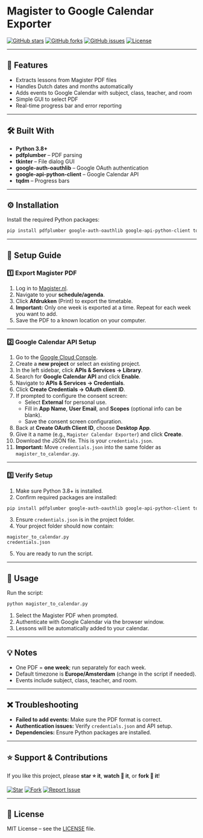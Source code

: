 # Magister to Google Calendar Exporter

[![GitHub stars](https://img.shields.io/github/stars/Farlapata/Export-Magister.nl-to-Google-Calendar?style=for-the-badge)](https://github.com/Farlapata/Export-Magister.nl-to-Google-Calendar/stargazers)
[![GitHub forks](https://img.shields.io/github/forks/Farlapata/Export-Magister.nl-to-Google-Calendar?style=for-the-badge)](https://github.com/Farlapata/Export-Magister.nl-to-Google-Calendar/network/members)
[![GitHub issues](https://img.shields.io/github/issues/Farlapata/Export-Magister.nl-to-Google-Calendar?style=for-the-badge)](https://github.com/Farlapata/Export-Magister.nl-to-Google-Calendar/issues)
[![License](https://img.shields.io/github/license/Farlapata/Export-Magister.nl-to-Google-Calendar?style=for-the-badge)](https://github.com/Farlapata/Export-Magister.nl-to-Google-Calendar/blob/main/LICENSE)

---

## 🌟 Features

- Extracts lessons from Magister PDF files
- Handles Dutch dates and months automatically
- Adds events to Google Calendar with subject, class, teacher, and room
- Simple GUI to select PDF
- Real-time progress bar and error reporting

---

## 🛠️ Built With

- **Python 3.8+**
- **pdfplumber** – PDF parsing
- **tkinter** – File dialog GUI
- **google-auth-oauthlib** – Google OAuth authentication
- **google-api-python-client** – Google Calendar API
- **tqdm** – Progress bars

---

## ⚙️ Installation

Install the required Python packages:

```bash
pip install pdfplumber google-auth-oauthlib google-api-python-client tqdm
```

---

## 📝 Setup Guide

### 1️⃣ Export Magister PDF

1. Log in to [Magister.nl](https://www.magister.nl).
2. Navigate to your **schedule/agenda**.
3. Click **Afdrukken** (Print) to export the timetable.
4. **Important:** Only one week is exported at a time. Repeat for each week you want to add.
5. Save the PDF to a known location on your computer.

---

### 2️⃣ Google Calendar API Setup

1. Go to the [Google Cloud Console](https://console.cloud.google.com/).
2. Create a **new project** or select an existing project.
3. In the left sidebar, click **APIs & Services → Library**.
4. Search for **Google Calendar API** and click **Enable**.
5. Navigate to **APIs & Services → Credentials**.
6. Click **Create Credentials → OAuth client ID**.
7. If prompted to configure the consent screen:
   - Select **External** for personal use.
   - Fill in **App Name**, **User Email**, and **Scopes** (optional info can be blank).
   - Save the consent screen configuration.
8. Back at **Create OAuth Client ID**, choose **Desktop App**.
9. Give it a name (e.g., `Magister Calendar Exporter`) and click **Create**.
10. Download the JSON file. This is your `credentials.json`.  
11. **Important:** Move `credentials.json` into the same folder as `magister_to_calendar.py`.

---

### 3️⃣ Verify Setup

1. Make sure Python 3.8+ is installed.
2. Confirm required packages are installed:

```bash
pip install pdfplumber google-auth-oauthlib google-api-python-client tqdm
```

3. Ensure `credentials.json` is in the project folder.
4. Your project folder should now contain:

```
magister_to_calendar.py
credentials.json
```

5. You are ready to run the script.

---

## 🚀 Usage

Run the script:

```bash
python magister_to_calendar.py
```

1. Select the Magister PDF when prompted.
2. Authenticate with Google Calendar via the browser window.
3. Lessons will be automatically added to your calendar.

---

## 💡 Notes

- One PDF = **one week**; run separately for each week.
- Default timezone is **Europe/Amsterdam** (change in the script if needed).
- Events include subject, class, teacher, and room.

---

## ❌ Troubleshooting

- **Failed to add events:** Make sure the PDF format is correct.
- **Authentication issues:** Verify `credentials.json` and API setup.
- **Dependencies:** Ensure Python packages are installed.

---

## ⭐ Support & Contributions

If you like this project, please **star ⭐ it**, **watch 👀 it**, or **fork 🍴 it**!

[![Star](https://img.shields.io/badge/Star-⭐-brightgreen?style=for-the-badge)](https://github.com/Farlapata/Export-Magister.nl-to-Google-Calendar/stargazers)
[![Fork](https://img.shields.io/badge/Fork-🍴-blue?style=for-the-badge)](https://github.com/Farlapata/Export-Magister.nl-to-Google-Calendar/fork)
[![Report Issue](https://img.shields.io/badge/Report%20Issue-🐛-red?style=for-the-badge)](https://github.com/Farlapata/Export-Magister.nl-to-Google-Calendar/issues)

---

## 📜 License

MIT License – see the [LICENSE](LICENSE) file.

